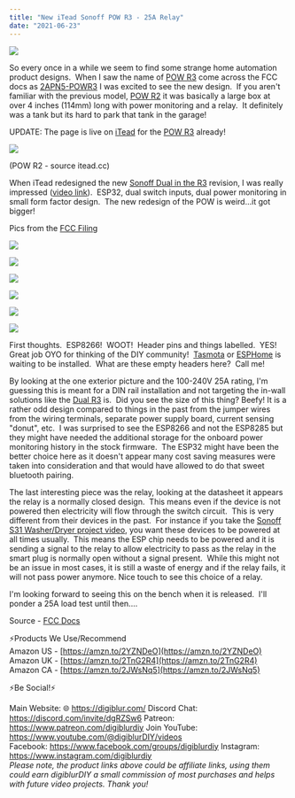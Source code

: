 ```yaml
---
title: "New iTead Sonoff POW R3 - 25A Relay"
date: "2021-06-23"
---
```


[![](images/sonoff_powr3-300x223.png)](/wp-content/uploads/2021/06/sonoff_powr3.png)

  

So every once in a while we seem to find some strange home automation product designs.  When I saw the name of [POW R3](https://shrsl.com/31kyj) come across the FCC docs as [2APN5-POWR3](https://fccid.io/2APN5POWR3) I was excited to see the new design.  If you aren't familiar with the previous model, [POW R2](https://geni.us/e3waX3) it was basically a large box at over 4 inches (114mm) long with power monitoring and a relay.  It definitely was a tank but its hard to park that tank in the garage!  

<!--truncate-->

UPDATE: The page is live on [iTead](https://shrsl.com/31kyj) for the [POW R3](https://shrsl.com/31kyj) already!

[![](images/POWR2_01-166x300.jpg)](/wp-content/uploads/2021/06/POWR2_01.jpg)

(POW R2 - source itead.cc)

When iTead redesigned the new [Sonoff Dual in the R3](https://geni.us/2SFcYyE) revision, I was really impressed ([video link](https://youtu.be/VT6bY-iSveI)).  ESP32, dual switch inputs, dual power monitoring in small form factor design.  The new redesign of the POW is weird...it got bigger!

Pics from the [FCC Filing](https://fccid.io/2APN5POWR3)

[![](images/powr3_ext1-300x248.png)](/wp-content/uploads/2021/06/powr3_ext1.png)

  

[![](images/powr3_ext3-300x280.png)](/wp-content/uploads/2021/06/powr3_ext3.png)

  

[![](images/powr3_int1-300x199.png)](/wp-content/uploads/2021/06/powr3_int1.png)

  

[![](images/powr3_int2-300x192.png)](/wp-content/uploads/2021/06/powr3_int2.png)

  

[![](images/powr3_int3-300x227.png)](/wp-content/uploads/2021/06/powr3_int3.png)

  

[![](images/powr3_int2-2B-25282-2529-300x228.png)](/wp-content/uploads/2021/06/powr3_int2-2B-25282-2529.png)

  

First thoughts.  ESP8266!  WOOT!  Header pins and things labelled.  YES!  Great job OYO for thinking of the DIY community!  [Tasmota](https://tasmota.github.io/docs/) or [ESPHome](https://esphome.io/) is waiting to be installed.  What are these empty headers here?  Call me! 

By looking at the one exterior picture and the 100-240V 25A rating, I'm guessing this is meant for a DIN rail installation and not targeting the in-wall solutions like the [Dual R3](https://geni.us/2SFcYyE) is.  Did you see the size of this thing? Beefy! It is a rather odd design compared to things in the past from the jumper wires from the wiring terminals, separate power supply board, current sensing "donut", etc.  I was surprised to see the ESP8266 and not the ESP8285 but they might have needed the additional storage for the onboard power monitoring history in the stock firmware.  The ESP32 might have been the better choice here as it doesn't appear many cost saving measures were taken into consideration and that would have allowed to do that sweet bluetooth pairing.

The last interesting piece was the relay, looking at the datasheet it appears the relay is a normally closed design.  This means even if the device is not powered then electricity will flow through the switch circuit.  This is very different from their devices in the past.  For instance if you take the [Sonoff S31 Washer/Dryer project video](https://youtu.be/q6aCfDDEkwE), you want these devices to be powered at all times usually.  This means the ESP chip needs to be powered and it is sending a signal to the relay to allow electricity to pass as the relay in the smart plug is normally open without a signal present.  While this might not be an issue in most cases, it is still a waste of energy and if the relay fails, it will not pass power anymore. Nice touch to see this choice of a relay. 

I'm looking forward to seeing this on the bench when it is released.  I'll ponder a 25A load test until then....

Source - [FCC Docs](https://fccid.io/2APN5POWR3)

⚡Products We Use/Recommend  
Amazon US - [https://amzn.to/2YZNDeO](https://amzn.to/2YZNDeO)  
Amazon UK - [https://amzn.to/2TnG2R4](https://amzn.to/2TnG2R4)  
Amazon CA - [https://amzn.to/2JWsNq5](https://amzn.to/2JWsNq5)  
  

⚡Be Social!⚡

Main Website: 🌐 https://digiblur.com/ 
Discord Chat: https://discord.com/invite/dgRZSw6 
Patreon: https://www.patreon.com/digiblurdiy 
Join YouTube: https://www.youtube.com/@digiblurDIY/videos  
Facebook: https://www.facebook.com/groups/digiblurdiy 
Instagram: https://www.instagram.com/digiblurdiy  
_Please note, the product links above could be affiliate links, using them could earn digiblurDIY a small commission of most purchases and helps with future video projects. Thank you!_
